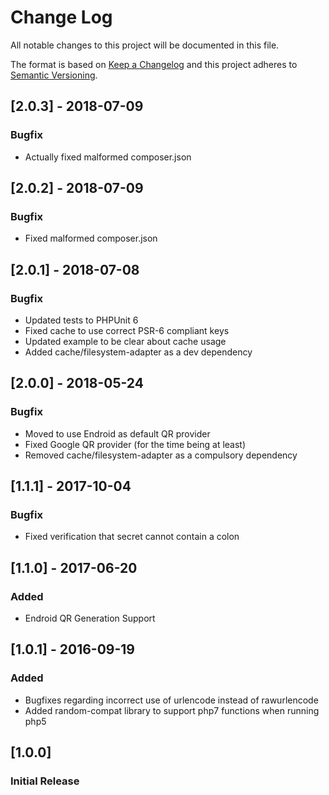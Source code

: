 # Change Log
All notable changes to this project will be documented in this file.

The format is based on [Keep a Changelog](http://keepachangelog.com/) 
and this project adheres to [Semantic Versioning](http://semver.org/).

## [2.0.3] - 2018-07-09
### Bugfix
- Actually fixed malformed composer.json

## [2.0.2] - 2018-07-09
### Bugfix
- Fixed malformed composer.json

## [2.0.1] - 2018-07-08
### Bugfix
- Updated tests to PHPUnit 6
- Fixed cache to use correct PSR-6 compliant keys
- Updated example to be clear about cache usage
- Added cache/filesystem-adapter as a dev dependency 

## [2.0.0] - 2018-05-24
### Bugfix
- Moved to use Endroid as default QR provider
- Fixed Google QR provider (for the time being at least)
- Removed cache/filesystem-adapter as a compulsory dependency 

## [1.1.1] - 2017-10-04
### Bugfix
- Fixed verification that secret cannot contain a colon

## [1.1.0] - 2017-06-20
### Added
- Endroid QR Generation Support

## [1.0.1] - 2016-09-19
### Added
- Bugfixes regarding incorrect use of urlencode instead of rawurlencode
- Added random-compat library to support php7 functions when running php5

## [1.0.0]
### Initial Release
